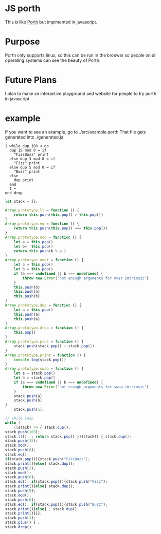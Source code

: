 # JS porth
This is like [Porth](https://gitlab.com/tsoding/porth)
but implmented in javascript.

# Purpose
Porth only supports linux, so this can be run in the broswer so people on all operating systems can
see the beauty of Porth.
# Future Plans
I plan to make an interactive playground and website for people to try porth in javascript
# example
If you want to see an example, go to ./src/example.porth That file gets generated into ./generated.js
```porth
1 while dup 100 < do
  dup 15 mod 0 = if
    "FizzBuzz" print
  else dup 3 mod 0 = if
    "Fizz" print
  else dup 5 mod 0 = if
    "Buzz" print
  else 
    dup print
  end
  1 +
end drop
```
```js
let stack = []; 

Array.prototype.lt = function () {
    return this.push(this.pop() > this.pop())
}
Array.prototype.eq = function () {
    return this.push(this.pop() === this.pop())
}
Array.prototype.mod = function () {
    let a = this.pop()
    let b=  this.pop()
    return this.push(b % a )
}
Array.prototype.over = function () {
    let a = this.pop()
    let b = this.pop()
    if (a === undefined || b === undefined) {
        throw new Error("not enough arguments for over intrinsic")
    }
    this.push(b)
    this.push(a)
    this.push(b)
}
Array.prototype.dup = function () {
    let a = this.pop()
    this.push(a)
    this.push(a)
}
Array.prototype.drop = function () {
    this.pop()
}
Array.prototype.plus = function () {
    stack.push(stack.pop() + stack.pop())
}
Array.prototype.print = function () {
    console.log(stack.pop())
}
Array.prototype.swap = function () {
    let a = stack.pop()
    let b = stack.pop()
    if (a === undefined || b === undefined) {
        throw new Error("not enough arguments for swap intrinsic")
    }
    stack.push(a)
    stack.push(b)
}
    stack.push(1);

// while loop
while (
    ((stack) => { stack.dup();
stack.push(100);
stack.lt(); ; return stack.pop() })(stack)) { stack.dup();
stack.push(15);
stack.mod();
stack.push(0);
stack.eq();
if(stack.pop()){stack.push("FizzBuzz");
stack.print()}else{ stack.dup();
stack.push(3);
stack.mod();
stack.push(0);
stack.eq(); if(stack.pop()){stack.push("Fizz");
stack.print()}else{ stack.dup();
stack.push(5);
stack.mod();
stack.push(0);
stack.eq(); if(stack.pop()){stack.push("Buzz");
stack.print()}else{ ; stack.dup();
stack.print()}}};
stack.push(1);
stack.plus() } ;
stack.drop()
```